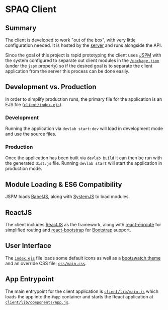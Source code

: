 # SPAQ Client

## Summary

The client is developed to work "out of the box", with very little configuration needed. It is hosted by the [server](/server) and runs alongside the API.

Since the goal of this project is rapid prototyping the client uses [JSPM](http://jspm.io) with the system configured to separate out client modules in the [`/package.json`](/package.json) (under the `jspm` property) so if the desired goal is to separate the client application from the server this process can be done easily.

## Development vs. Production

In order to simplify production runs, the primary file for the application is an EJS file ([`client/index.ejs`](/client/index.ejs)).

### Development

Running the application via `devlab start:dev` will load in development mode and use the source files.

### Production

Once the application has been built via `devlab build` it can then be run with the generated `dist.js` file. Running `devlab start` will start the application in production mode.

## Module Loading & ES6 Compatibility

JSPM loads [BabelJS](https://babeljs.io/), along with [SystemJS](https://github.com/systemjs/systemjs) to load modules.

## ReactJS
The client includes [ReactJS](https://facebook.github.io/react/) as the framework, along with [react-enroute](https://github.com/tj/react-enroute) for simplified routing and [react-bootstrap](https://react-bootstrap.github.io/) for [Bootstrap](http://getbootstrap.com/) support.

## User Interface

The [`index.ejs`](/client/index.ejs) file loads some default icons as well as a [bootswatch theme](https://www.bootstrapcdn.com/bootswatch/) and an override CSS file; [`css/main.css`](/client/css/main.css).

## App Entrypoint

The main entrypoint for the client application is [`client/lib/main.js`](/client/lib/main.js) which loads the app into the `#app` container and starts the React application at [`client/lib/components/App.js`](/client/lib/components/App.js).